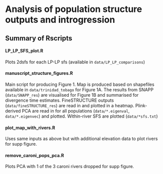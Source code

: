 # Analysis of population structure outputs and introgression

## Summary of Rscripts
#### LP_LP_SFS_plot.R	
Plots 2dsfs for each LP-LP sfs (available in `data/LP_LP_comparisons`)

#### manuscript_structure_figures.R	
Main script for producing Figure 1. Map is produced based on shapefiles available in `data/trinidad_tobago` for Figure 1A. The results from SNAPP (`data/SNAPP_res`) are visualised for Figure 1B and summarised for divergence time estimates. FineSTRUCTURE outputs (`data/fineSTRUCTURE_res`) are read in and plotted in a heatmap. Plink-derived PCA are read in for all populations (`data/*.eigenval`, `data/*.eigenvec`) and plotted. Within-river SFS are plotted (`data/*sfs.txt`)

#### plot_map_with_rivers.R
Uses same inputs as above but with additional elevation data to plot rivers for supp figure.

#### remove_caroni_pops_pca.R
Plots PCA with 1 of the 3 caroni rivers dropped for supp figure.
